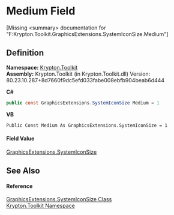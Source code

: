 # Medium Field


\[Missing &lt;summary&gt; documentation for "F:Krypton.Toolkit.GraphicsExtensions.SystemIconSize.Medium"\]



## Definition
**Namespace:** <a href="79d2eac2-21f4-54ff-7552-b20c33c30600.md">Krypton.Toolkit</a>  
**Assembly:** Krypton.Toolkit (in Krypton.Toolkit.dll) Version: 80.23.10.287+8d7660f9dc5efd033fabe008ebfb904beab6d444

**C#**
``` C#
public const GraphicsExtensions.SystemIconSize Medium = 1
```
**VB**
``` VB
Public Const Medium As GraphicsExtensions.SystemIconSize = 1
```



#### Field Value
<a href="1d0a575a-e294-939e-db3f-fe82840b39e1.md">GraphicsExtensions.SystemIconSize</a>

## See Also


#### Reference
<a href="1d0a575a-e294-939e-db3f-fe82840b39e1.md">GraphicsExtensions.SystemIconSize Class</a>  
<a href="79d2eac2-21f4-54ff-7552-b20c33c30600.md">Krypton.Toolkit Namespace</a>  
